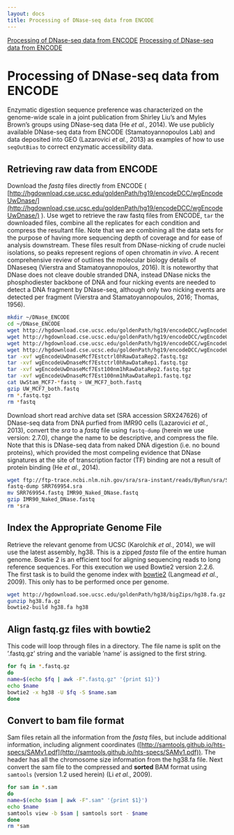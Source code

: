 ```yaml
---
layout: docs
title: Processing of DNase-seq data from ENCODE
---
```


<div id="sidebar">
<a href="#">Processing of DNase-seq data from ENCODE</a>
<a href="part2.html">Processing of DNase-seq data from ENCODE</a>
</div>


# Processing of DNase-seq data from ENCODE

Enzymatic digestion sequence preference was characterized on the genome-wide scale in a joint publication
from Shirley Liu’s and Myles Brown’s groups using DNase-seq data (He *et al.*, 2014). We use
publicly available DNase-seq data from ENCODE (Stamatoyannopoulos Lab) and data deposited into
GEO (Lazarovici *et al.*, 2013) as examples of how to use `seqOutBias` to correct enzymatic accessibility
data.

## Retrieving raw data from ENCODE
Download the *fastq* files directly from ENCODE ( [http://hgdownload.cse.ucsc.edu/goldenPath/hg19/encodeDCC/wgEncodeUwDnase/](http://hgdownload.cse.ucsc.edu/goldenPath/hg19/encodeDCC/wgEncodeUwDnase/) ).
Use wget to retrieve the raw fastq files from ENCODE, `tar` the downloaded files, combine all the
replicates for each condition and compress the resultant file. Note that we are combining all the data
sets for the purpose of having more sequencing depth of coverage and for ease of analysis downstream.
These files result from DNase-nicking of crude nuclei isolations, so peaks represent regions of open
chromatin *in vivo*. A recent comprehensive review of outlines the molecular biology details of DNaseseq
(Vierstra and Stamatoyannopoulos, 2016). It is noteworthy that DNase does not cleave double
stranded DNA, instead DNase nicks the phosphodiester backbone of DNA and four nicking events are
needed to detect a DNA fragment by DNase-seq, although only two nicking events are detected per
fragment (Vierstra and Stamatoyannopoulos, 2016; Thomas, 1956).

```bash
mkdir ~/DNase_ENCODE
cd ~/DNase_ENCODE
wget http://hgdownload.cse.ucsc.edu/goldenPath/hg19/encodeDCC/wgEncodeUwDnase/wgEncodeUwDnaseMcf7Est100nm1hRawDataRep1.fastq.tgz
wget http://hgdownload.cse.ucsc.edu/goldenPath/hg19/encodeDCC/wgEncodeUwDnase/wgEncodeUwDnaseMcf7Est100nm1hRawDataRep2.fastq.tgz
wget http://hgdownload.cse.ucsc.edu/goldenPath/hg19/encodeDCC/wgEncodeUwDnase/wgEncodeUwDnaseMcf7Estctrl0hRawDataRep1.fastq.tgz
wget http://hgdownload.cse.ucsc.edu/goldenPath/hg19/encodeDCC/wgEncodeUwDnase/wgEncodeUwDnaseMcf7Estctrl0hRawDataRep2.fastq.tgz
tar -xvf wgEncodeUwDnaseMcf7Estctrl0hRawDataRep2.fastq.tgz
tar -xvf wgEncodeUwDnaseMcf7Estctrl0hRawDataRep1.fastq.tgz
tar -xvf wgEncodeUwDnaseMcf7Est100nm1hRawDataRep2.fastq.tgz
tar -xvf wgEncodeUwDnaseMcf7Est100nm1hRawDataRep1.fastq.tgz
cat UwStam_MCF7-*fastq > UW_MCF7_both.fastq
gzip UW_MCF7_both.fastq
rm *.fastq.tgz
rm *fastq
```

Download short read archive data set (SRA accession SRX247626) of DNase-seq data from DNA purfied
from IMR90 cells (Lazarovici *et al.*, 2013), convert the *sra* to a *fastq* file using `fastq-dump` (herein we use
version: 2.7.0), change the name to be descriptive, and compress the file. Note that this is DNase-seq
data from naked DNA digestion (i.e. no bound proteins), which provided the most compeling evidence
that DNase signatures at the site of transcription factor (TF) binding are not a result of protein binding
(He *et al.*, 2014).

```bash
wget ftp://ftp-trace.ncbi.nlm.nih.gov/sra/sra-instant/reads/ByRun/sra/SRR/SRR769/SRR769954/SRR769954.sra
fastq-dump SRR769954.sra
mv SRR769954.fastq IMR90_Naked_DNase.fastq
gzip IMR90_Naked_DNase.fastq
rm *sra
```

## Index the Appropriate Genome File
Retrieve the relevant genome from UCSC (Karolchik *et al.*, 2014), we will use the latest assembly, hg38.
This is a zipped *fasta* file of the entire human genome. Bowtie 2 is an efficient tool for aligning sequencing
reads to long reference sequences. For this execution we used Bowtie2 version 2.2.6. The first task
is to build the genome index with [bowtie2](http://bowtie-bio.sourceforge.net/bowtie2/manual.shtml#the-bowtie2-build-indexer) (Langmead *et al.*, 2009). This only has to be performed once per
genome.
```bash
wget http://hgdownload.soe.ucsc.edu/goldenPath/hg38/bigZips/hg38.fa.gz
gunzip hg38.fa.gz
bowtie2-build hg38.fa hg38
```

## Align fastq.gz files with bowtie2
This code will loop through files in a directory. The file name is split on the ’.fastq.gz’ string and the
variable ’name’ is assigned to the first string.
```bash
for fq in *.fastq.gz
do
name=$(echo $fq | awk -F".fastq.gz" '{print $1}')
echo $name
bowtie2 -x hg38 -U $fq -S $name.sam
done
```

## Convert to bam file format
Sam files retain all the information from the *fastq* files, but include additional information, including
alignment coordinates ([http://samtools.github.io/hts-specs/SAMv1.pdf](http://samtools.github.io/hts-specs/SAMv1.pdf)). The header has all the
chromosome size information from the hg38.fa file.
Next convert the sam file to the compressed and **sorted** BAM format using `samtools` (version 1.2 used
herein) (Li *et al.*, 2009).
```bash
for sam in *.sam
do
name=$(echo $sam | awk -F".sam" '{print $1}')
echo $name
samtools view -b $sam | samtools sort - $name
done
rm *sam
```